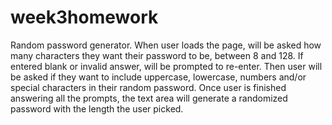 # week3homework

Random password generator. When user loads the page, will be asked how many characters they want their password to be, between 8 and 128. If entered blank or invalid answer, will be prompted to re-enter. 
Then user will be asked if they want to include uppercase, lowercase, numbers and/or special characters in their random password. 
Once user is finished answering all the prompts, the text area will generate a randomized password with the length the user picked.

